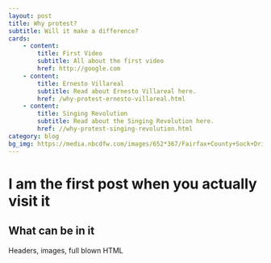 ```yaml
---
layout: post
title: Why protest?
subtitle: Will it make a difference?
cards:
    - content:
        title: First Video
        subtitle: All about the first video
        href: http://google.com
    - content:
        title: Ernesto Villareal
        subtitle: Read about Ernesto Villareal here.
        href: /why-protest-ernesto-villareal.html
    - content:
        title: Singing Revolution
        subtitle: Read about the Singing Revolution here.
        href: //why-protest-singing-revolution.html
category: blog
bg_img: https://media.nbcdfw.com/images/652*367/Fairfax+County+Sock+Drive.jpg
---
```


I am the first post when you actually visit it
==============================================

## What can be in it

Headers, images, full blown HTML

